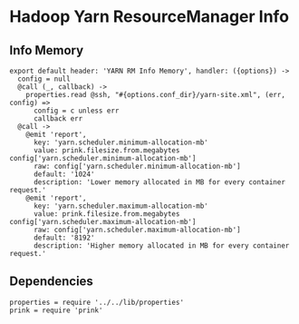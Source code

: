 
# Hadoop Yarn ResourceManager Info

## Info Memory

    export default header: 'YARN RM Info Memory', handler: ({options}) ->
      config = null
      @call (_, callback) ->
        properties.read @ssh, "#{options.conf_dir}/yarn-site.xml", (err, config) =>
          config = c unless err
          callback err
      @call ->
        @emit 'report',
          key: 'yarn.scheduler.minimum-allocation-mb'
          value: prink.filesize.from.megabytes config['yarn.scheduler.minimum-allocation-mb']
          raw: config['yarn.scheduler.minimum-allocation-mb']
          default: '1024'
          description: 'Lower memory allocated in MB for every container request.'
        @emit 'report',
          key: 'yarn.scheduler.maximum-allocation-mb'
          value: prink.filesize.from.megabytes config['yarn.scheduler.maximum-allocation-mb']
          raw: config['yarn.scheduler.maximum-allocation-mb']
          default: '8192'
          description: 'Higher memory allocated in MB for every container request.'

## Dependencies

    properties = require '../../lib/properties'
    prink = require 'prink'

